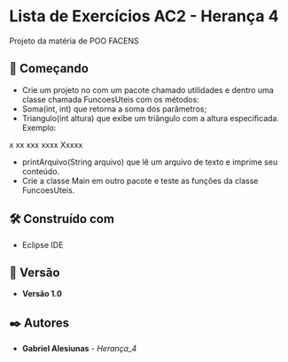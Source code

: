 # Lista de Exercícios AC2 - Herança 4

Projeto da matéria de POO FACENS

## 🚀 Começando

* Crie um projeto no com um pacote chamado utilidades e dentro uma classe chamada FuncoesUteis com os métodos:
* Soma(int, int) que retorna a soma dos parâmetros;
* Triangulo(int altura) que exibe um triângulo com a altura especificada. Exemplo:

x
xx
xxx
xxxx
Xxxxx

* printArquivo(String arquivo) que lê um arquivo de texto e imprime seu conteúdo.
* Crie a classe Main em outro pacote e teste as funções da classe FuncoesUteis.


## 🛠️ Construído com

* Eclipse IDE

## 📌 Versão

* **Versão 1.0** 

## ✒️ Autores

* **Gabriel Alesiunas** - *Herança_4* 
